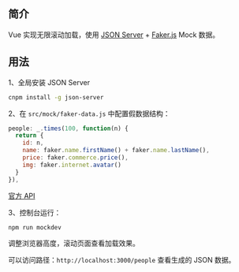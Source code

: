 ## 简介

Vue 实现无限滚动加载，使用 [JSON Server]((https://github.com/typicode/json-server)) + [Faker.js](https://github.com/Marak/faker.js) Mock 数据。

## 用法

1、全局安装 JSON Server

```bash
cnpm install -g json-server
```

2、在 `src/mock/faker-data.js` 中配置假数据结构：

```js
people: _.times(100, function(n) {
  return {
    id: n,
    name: faker.name.firstName() + faker.name.lastName(),
    price: faker.commerce.price(),
    img: faker.internet.avatar()
  }
}),
```

[官方 API](https://github.com/Marak/faker.js#api-methods)

3、控制台运行：

```bash
npm run mockdev
```

调整浏览器高度，滚动页面查看加载效果。

可以访问路径：`http://localhost:3000/people` 查看生成的 JSON 数据。